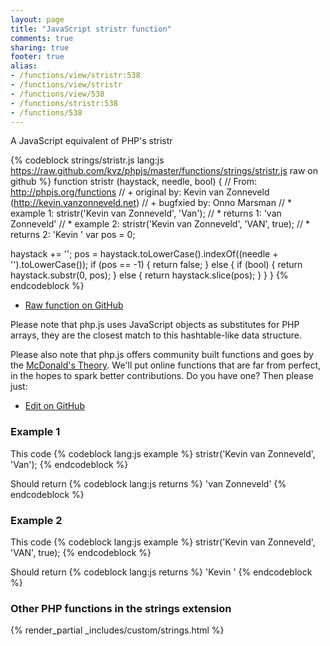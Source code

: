 ```yaml
---
layout: page
title: "JavaScript stristr function"
comments: true
sharing: true
footer: true
alias:
- /functions/view/stristr:538
- /functions/view/stristr
- /functions/view/538
- /functions/stristr:538
- /functions/538
---
```

<!-- Generated by Rakefile:build -->
A JavaScript equivalent of PHP's stristr

{% codeblock strings/stristr.js lang:js https://raw.github.com/kvz/phpjs/master/functions/strings/stristr.js raw on github %}
function stristr (haystack, needle, bool) {
  // From: http://phpjs.org/functions
  // +   original by: Kevin van Zonneveld (http://kevin.vanzonneveld.net)
  // +   bugfxied by: Onno Marsman
  // *     example 1: stristr('Kevin van Zonneveld', 'Van');
  // *     returns 1: 'van Zonneveld'
  // *     example 2: stristr('Kevin van Zonneveld', 'VAN', true);
  // *     returns 2: 'Kevin '
  var pos = 0;

  haystack += '';
  pos = haystack.toLowerCase().indexOf((needle + '').toLowerCase());
  if (pos == -1) {
    return false;
  } else {
    if (bool) {
      return haystack.substr(0, pos);
    } else {
      return haystack.slice(pos);
    }
  }
}
{% endcodeblock %}

 - [Raw function on GitHub](https://github.com/kvz/phpjs/blob/master/functions/strings/stristr.js)

Please note that php.js uses JavaScript objects as substitutes for PHP arrays, they are 
the closest match to this hashtable-like data structure. 

Please also note that php.js offers community built functions and goes by the 
[McDonald's Theory](https://medium.com/what-i-learned-building/9216e1c9da7d). We'll put online 
functions that are far from perfect, in the hopes to spark better contributions. 
Do you have one? Then please just: 

 - [Edit on GitHub](https://github.com/kvz/phpjs/edit/master/functions/strings/stristr.js)

### Example 1
This code
{% codeblock lang:js example %}
stristr('Kevin van Zonneveld', 'Van');
{% endcodeblock %}

Should return
{% codeblock lang:js returns %}
'van Zonneveld'
{% endcodeblock %}

### Example 2
This code
{% codeblock lang:js example %}
stristr('Kevin van Zonneveld', 'VAN', true);
{% endcodeblock %}

Should return
{% codeblock lang:js returns %}
'Kevin '
{% endcodeblock %}


### Other PHP functions in the strings extension
{% render_partial _includes/custom/strings.html %}
